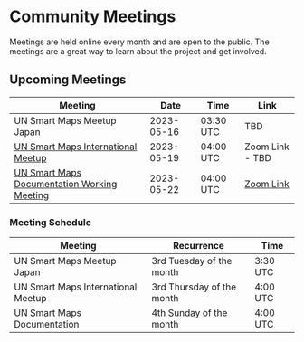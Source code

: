 # Community Meetings

Meetings are held online every month and are open to the public. The meetings are a great way to learn about the project and get involved. 

## Upcoming Meetings
|Meeting| Date | Time | Link |
|-------|------|------|------|
|UN Smart Maps Meetup Japan| 2023-05-16| 03:30 UTC | TBD|
|[UN Smart Maps International Meetup](./international/)| 2023-05-19| 04:00 UTC | Zoom Link - TBD|
|[UN Smart Maps Documentation Working Meeting](./documentation/)| 2023-05-22 | 04:00 UTC | [Zoom Link](https://ucla.zoom.us/j/93249046195)|

### Meeting Schedule
| Meeting | Recurrence | Time |
|---------|------------|------|
|UN Smart Maps Meetup Japan|3rd Tuesday of the month|3:30 UTC|
|UN Smart Maps International Meetup|3rd Thursday of the month|4:00 UTC|
|UN Smart Maps Documentation|4th Sunday of the month|4:00 UTC|

